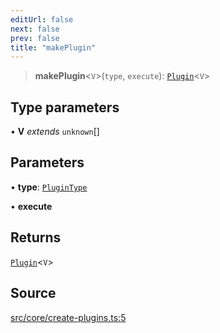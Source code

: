 ```yaml
---
editUrl: false
next: false
prev: false
title: "makePlugin"
---
```


> **makePlugin**\<`V`\>(`type`, `execute`): [`Plugin`](/v4/api/interfaces/plugin/)\<`V`\>

## Type parameters

• **V** *extends* `unknown`[]

## Parameters

• **type**: [`PluginType`](/v4/api/enumerations/plugintype/)

• **execute**

## Returns

[`Plugin`](/v4/api/interfaces/plugin/)\<`V`\>

## Source

[src/core/create-plugins.ts:5](https://github.com/sern-handler/handler/blob/7c8e39defbafdd6312a04a2d30750d647a3ab22b/src/core/create-plugins.ts#L5)
